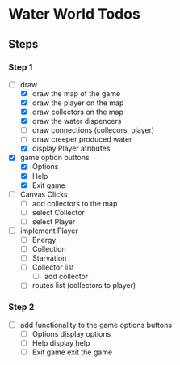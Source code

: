 # Water World Todos
## Steps
### Step 1
* [ ] draw
  * [X] draw the map of the game
  * [X] draw the player on the map
  * [X] draw collectors on the map
  * [X] draw the water dispencers
  * [ ] draw connections (collecors, player)
  * [ ] draw creeper produced water
  * [X] display Player atributes

* [X] game option buttons
  * [X] Options
  * [X] Help
  * [X] Exit game

* [ ] Canvas Clicks
  * [ ] add collectors to the map
  * [ ] select Collector
  * [ ] select Player

* [ ] implement Player
  * [ ] Energy
  * [ ] Collection
  * [ ] Starvation
  * [ ] Collector list
    * [ ] add collector
  * [ ] routes list (collectors to player)

### Step 2
* [ ] add functionality to the game options buttons
  * [ ] Options display options
  * [ ] Help display help
  * [ ] Exit game exit the game
